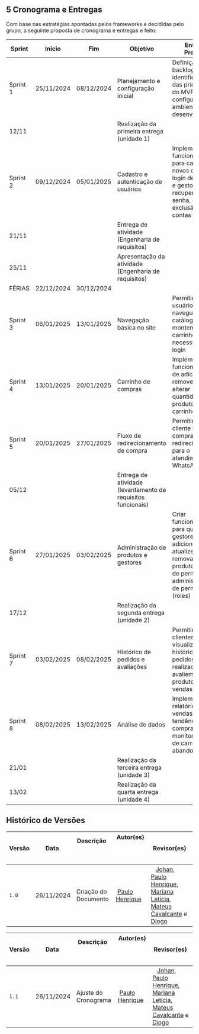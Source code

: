 ## 5 Cronograma e Entregas

Com base nas estratégias apontadas pelos frameworks e decididas pelo grupo, a seguinte proposta de cronograma e entregas e feito:

| **Sprint** | **Início** | **Fim**    | **Objetivo**                                                 | **Entrega Prevista**                                                                                                                    | **Validação com os Stakeholders**                                       |
| ---------- | ---------- | ---------- | ------------------------------------------------------------ | --------------------------------------------------------------------------------------------------------------------------------------- | ----------------------------------------------------------------------- |
| Sprint 1   | 25/11/2024 | 08/12/2024 | Planejamento e configuração inicial                          | Definição do backlog, identificação das prioridades do MVP e configuração do ambiente de desenvolvimento                                | Revisão do backlog e do MVP                                             |
| 12/11      |            |            | Realização da primeira entrega (unidade 1)                   |                                                                                                                                         |                                                                         |
| Sprint 2   | 09/12/2024 | 05/01/2025 | Cadastro e autenticação de usuários                          | Implementar funcionalidades para cadastro de novos clientes, login de clientes e gestores, recuperação de senha, e exclusão de contas   | Validação das funcionalidades de login, cadastro e recuperação de conta |
| 21/11      |            |            | Entrega de atividade (Engenharia de requisitos)              |                                                                                                                                         |                                                                         |
| 25/11      |            |            | Apresentação da atividade (Engenharia de requisitos)         |                                                                                                                                         |                                                                         |
| FÉRIAS     | 22/12/2024 | 30/12/2024 |                                                              |                                                                                                                                         |                                                                         |
| Sprint 3   | 06/01/2025 | 13/01/2025 | Navegação básica no site                                     | Permitir que os usuários naveguem pelo catálogo e montem seus carrinhos sem a necessidade de login                                      | Validação do fluxo de navegação                                         |
| Sprint 4   | 13/01/2025 | 20/01/2025 | Carrinho de compras                                          | Implementar funcionalidades de adicionar, remover e alterar quantidades de produtos no carrinho                                         | Validação do protótipo do carrinho                                      |
| Sprint 5   | 20/01/2025 | 27/01/2025 | Fluxo de redirecionamento de compra                          | Permitir que o cliente finalize a compra sendo redirecionado para o atendimento via WhatsApp                                            | Testes do redirecionamento e feedback do fluxo                          |
| 05/12      |            |            | Entrega de atividade (levantamento de requisitos funcionais) |                                                                                                                                         |                                                                         |
| Sprint 6   | 27/01/2025 | 03/02/2025 | Administração de produtos e gestores                         | Criar funcionalidades para que gestores adicionem, atualizem e removam produtos, além de permitir a administração de permissões (roles) | Validação das funcionalidades de administração                          |
| 17/12      |            |            | Realização da segunda entrega (unidade 2)                    |                                                                                                                                         |                                                                         |
| Sprint 7   | 03/02/2025 | 08/02/2025 | Histórico de pedidos e avaliações                            | Permitir que clientes visualizem o histórico de pedidos realizados e avaliem produtos e vendas                                          | Validação das funcionalidades de histórico e avaliações                 |
| Sprint 8   | 08/02/2025 | 13/02/2025 | Análise de dados                                             | Implementar relatórios sobre vendas, tendências de compra e monitoramento de carrinhos abandonados                                      | Validação de gráficos e relatórios                                      |
| 21/01      |            |            | Realização da terceira entrega (unidade 3)                   |                                                                                                                                         |                                                                         |
| 13/02      |            |            | Realização da quarta entrega (unidade 4)                     |                                                                                                                                         |                                                                         |

## Histórico de Versões

| Versão |    Data     | Descrição                                 | Autor(es)                                        | Revisor(es)                                        |
| ------ | :---------: | ----------------------------------------- | ------------------------------------------------ | ----------------------------------------------------------------------------------------------------------------------------------------------------------------------------------------------------------------------------------------------------- |
| `1.0`  | 26/11/2024  | Criação do Documento                      |  [Paulo Henrique](https://github.com/Nanashii76) |    [Johan](https://github.com/johan-rocha), [Paulo Henrique](https://github.com/Nanashii76), [Mariana Letícia](https://github.com/Marianannn), [Mateus Cavalcante](https://github.com/mateuscavati) e [Diogo](https://github.com/Diogo-Barboza)       |

| Versão |    Data     | Descrição                                 | Autor(es)                                        | Revisor(es)                                                                                                                                                                                                                                           |
| ------ | :---------: | ----------------------------------------- | ------------------------------------------------ | ----------------------------------------------------------------------------------------------------------------------------------------------------------------------------------------------------------------------------------------------------- |
| `1.1`  | 26/11/2024  | Ajuste do Cronograma                      |  [Paulo Henrique](https://github.com/Nanashii76) |    [Johan](https://github.com/johan-rocha), [Paulo Henrique](https://github.com/Nanashii76), [Mariana Letícia](https://github.com/Marianannn), [Mateus Cavalcante](https://github.com/mateuscavati) e [Diogo](https://github.com/Diogo-Barboza)       |
